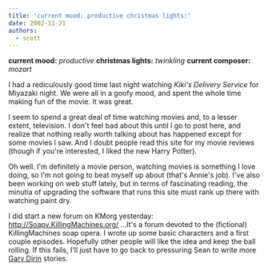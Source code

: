 ```yaml
---
title: 'current mood: productive christmas lights:'
date: 2002-11-21
authors:
  - scott
---
```


**current mood:** _productive_
**christmas lights:** _twinkling_
**current composer:** _mozart_

I had a rediculously good time last night watching _Kiki's Delivery Service_ for Miyazaki night. We were all in a goofy mood, and spent the whole time making fun of the movie. It was great.

I seem to spend a great deal of time watching movies and, to a lesser extent, television. I don't feel bad about this until I go to post here, and realize that nothing really worth talking about has happened except for some movies I saw. And I doubt people read this site for my movie reviews (though if you're interested, I liked the new Harry Potter).

Oh well. I'm definitely a movie person, watching movies is something I love doing, so I'm not going to beat myself up about (that's Annie's job). I've also been working on web stuff lately, but in terms of fascinating reading, the minutia of upgrading the software that runs this site must rank up there with watching paint dry.

I did start a new forum on KMorg yesterday: http://Soapy.KillingMachines.org/ ...It's a forum devoted to the (fictional) KillingMachines soap opera. I wrote up some basic characters and a first couple episodes. Hopefully other people will like the idea and keep the ball rolling. If this fails, I'll just have to go back to pressuring Sean to write more [Gary Dirin](/tags/garydirin/) stories.
